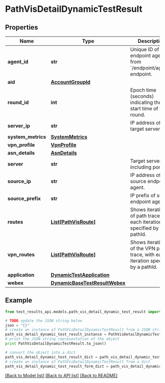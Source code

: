# PathVisDetailDynamicTestResult


## Properties
Name | Type | Description | Notes
------------ | ------------- | ------------- | -------------
**agent_id** | **str** | Unique ID of endpoint agent, from &#x60;/endpoint/agents&#x60; endpoint. | [optional] [readonly] 
**aid** | [**AccountGroupId**](AccountGroupId.md) |  | [optional] 
**round_id** | **int** | Epoch time (seconds) indicating the start time of the round. | [optional] [readonly] 
**server_ip** | **str** | IP address of target server. | [optional] [readonly] 
**system_metrics** | [**SystemMetrics**](SystemMetrics.md) |  | [optional] 
**vpn_profile** | [**VpnProfile**](VpnProfile.md) |  | [optional] 
**asn_details** | [**AsnDetails**](AsnDetails.md) |  | [optional] 
**server** | **str** | Target server, including port. | [optional] [readonly] 
**source_ip** | **str** | IP address of source endpoint agent. | [optional] [readonly] 
**source_prefix** | **str** | IP prefix of source endpoint agent. | [optional] [readonly] 
**routes** | [**List[PathVisRoute]**](PathVisRoute.md) | Shows iterations of path trace, with each iteration specified by a pathId. | [optional] 
**vpn_routes** | [**List[PathVisRoute]**](PathVisRoute.md) | Shows iterations of the VPN path trace, with each iteration specified by a pathId. | [optional] 
**application** | [**DynamicTestApplication**](DynamicTestApplication.md) |  | [optional] 
**webex** | [**DynamicBaseTestResultWebex**](DynamicBaseTestResultWebex.md) |  | [optional] 

## Example

```python
from test_results_api.models.path_vis_detail_dynamic_test_result import PathVisDetailDynamicTestResult

# TODO update the JSON string below
json = "{}"
# create an instance of PathVisDetailDynamicTestResult from a JSON string
path_vis_detail_dynamic_test_result_instance = PathVisDetailDynamicTestResult.from_json(json)
# print the JSON string representation of the object
print PathVisDetailDynamicTestResult.to_json()

# convert the object into a dict
path_vis_detail_dynamic_test_result_dict = path_vis_detail_dynamic_test_result_instance.to_dict()
# create an instance of PathVisDetailDynamicTestResult from a dict
path_vis_detail_dynamic_test_result_form_dict = path_vis_detail_dynamic_test_result.from_dict(path_vis_detail_dynamic_test_result_dict)
```
[[Back to Model list]](../README.md#documentation-for-models) [[Back to API list]](../README.md#documentation-for-api-endpoints) [[Back to README]](../README.md)


